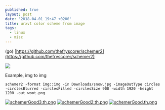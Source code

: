 ```yaml
---
published: true
layout: post
date: '2018-04-01 19:47 +0200'
title: urxvt color scheme from image
tags:
  - linux
  - misc
---
```

(go) [https://github.com/thefryscorer/schemer2](https://github.com/thefryscorer/schemer2)

![](https://camo.githubusercontent.com/4a98620c4df95e87367dc3ea2b14111dfe4aa579/687474703a2f2f692e696d6775722e636f6d2f6346396d484d442e706e67)

Example, img to img

    schemer2 -format img::img -in Downloads/snow.jpg -imageOutType circles -circlesBlurred -circlesFilled -circlesSize 900 -width 1920 -height 1200 -out woot.png
    
[![schemerGood3.th.png](https://cdn.scrot.moe/images/2018/04/01/schemerGood3.th.png)](https://scrot.moe/image/96S9C) [![schemerGood2.th.png](https://cdn.scrot.moe/images/2018/04/01/schemerGood2.th.png)](https://scrot.moe/image/96FR6) [![schemerGood.th.png](https://cdn.scrot.moe/images/2018/04/01/schemerGood.th.png)](https://scrot.moe/image/96bXj)
